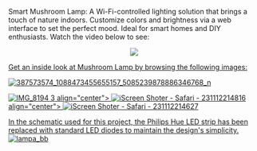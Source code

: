 
Smart Mushroom Lamp: A Wi-Fi-controlled lighting solution that brings a touch of nature indoors. Customize colors and brightness via a web interface to set the perfect mood. Ideal for smart homes and DIY enthusiasts.
Watch the video below to see:

<p align="center">
  <a href="https://youtu.be/C2W9qRDupLg">
       <img src="https://youtu.be/C2W9qRDupLg">
</p>

Get an inside look at Mushroom Lamp by browsing the following images:

<p align="center">
  
  ![387573574_1088473455655157_5085239878886346768_n](https://github.com/oliwiakruczyk/SmartMushroomLamp/assets/150608343/78e01aaf-1192-4b05-96cb-8efaf7abee82)
  
![IMG_8194 3](https://github.com/oliwiakruczyk/SmartMushroomLamp/assets/150608343/65f086f7-164d-40f0-aa40-ba6d6722c089)
align="center">
![iScreen Shoter - Safari - 231112214816](https://github.com/oliwiakruczyk/SmartMushroomLamp/assets/150608343/730f688b-a5f7-4993-8371-bd6e9ee20195)
align="center">
![iScreen Shoter - Safari - 231112214627](https://github.com/oliwiakruczyk/SmartMushroomLamp/assets/150608343/9728c66a-3101-45de-837c-368efb0d6a1c)


In the schematic used for this project, the Philips Hue LED strip has been replaced with standard LED diodes to maintain the design's simplicity.
![lampa_bb](https://github.com/oliwiakruczyk/SmartMushroomLamp/assets/150608343/c1c7fb30-fa38-470f-b8f4-1336169ebc73)
</p>


